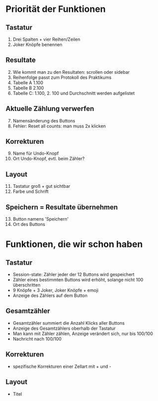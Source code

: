 # Priorität der Funktionen

## Tastatur

1. Drei Spalten + vier Reihen/Zeilen
12. Joker Knöpfe benennen

## Resultate

2. Wie kommt man zu den Resultaten: scrollen oder sidebar
3. Reihenfolge passt zum Protokoll des Praktikums
4. Tabelle A 1.100
5. Tabelle B 2.100
6. Tabelle C: 1.100, 2. 100 und Durchschnitt werden aufgelistet

## Aktuelle Zählung verwerfen

7. Namensänderung des Buttons
8. Fehler: Reset all counts: man muss 2x klicken

## Korrekturen

9. Name für Undo-Knopf
10. Ort Undo-Knopf, evtl. beim Zähler?

## Layout

11. Tastatur groß + gut sichtbar
15. Farbe und Schrift

## Speichern = Resultate übernehmen

13. Button namens 'Speichern'
14. Ort des Buttons

# Funktionen, die wir schon haben

## Tastatur

- Session-state: Zähler jeder der 12 Buttons wird gespeichert
- Zähler eines bestimmten Buttons wird erhöht, solange nicht 100 überschritten
- 9 Knöpfe + 3 Joker, Joker Knöpfe + emoji
- Anzeige des Zählers auf dem Button

## Gesamtzähler

- Gesamtzähler summiert die Anzahl Klicks aller Buttons
- Anzeige des Gesamtzählers oberhalb der Tastatur
- Man kann mit Zähler zählen, Anzeige verändert sich, nur bis 100/100
- Nachricht nach 100/100

## Korrekturen

- spezifische Korrekturen einer Zellart mit + und -

## Layout

- Titel
